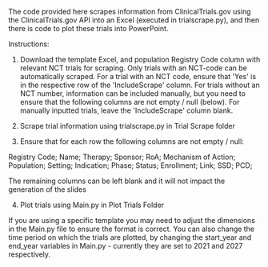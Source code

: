 The code provided here scrapes information from ClinicalTrials.gov using the ClinicalTrials.gov API into an Excel (executed in trialscrape.py), and then there is code to plot these trials into PowerPoint.

Instructions:

1. Download the template Excel, and population Registry Code column with relevant NCT trials for scraping. Only trials with an NCT-code can be automatically scraped. For a trial with an NCT code, ensure that 'Yes' is in the respective row of the 'IncludeScrape' column. For trials without an NCT number, information can be included manually, but you need to ensure that the following columns are not empty / null (below). For manually inputted trials, leave the 'IncludeScrape' column blank.

2. Scrape trial information using trialscrape.py in Trial Scrape folder

3. Ensure that for each row the following columns are not empty / null:

Registry Code;
Name;
Therapy;
Sponsor;
RoA;
Mechanism of Action;
Population;
Setting;
Indication;
Phase;
Status;
Enrollment;
Link;
SSD;
PCD;

The remaining columns can be left blank and it will not impact the generation of the slides

4. Plot trials using Main.py in Plot Trials Folder

If you are using a specific template you may need to adjust the dimensions in the Main.py file to ensure the format is correct. You can also change the time period on which the trials are plotted, by changing the start_year and end_year variables in Main.py - currently they are set to 2021 and 2027 respectively.
